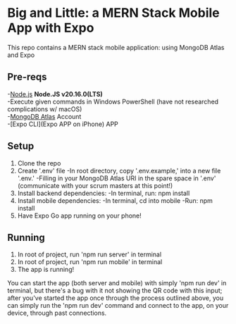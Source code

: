 # Big and Little: a MERN Stack Mobile App with Expo

This repo contains a MERN stack mobile application: using MongoDB Atlas and Expo

## Pre-reqs
-[Node.js](https://nodejs.org/en/download/package-manager) **Node.JS v20.16.0(LTS)**  
    -Execute given commands in Windows PowerShell (have not researched complications w/ macOS)  
-[MongoDB Atlas](https://www.mongodb.com/products/platform/atlas-database) Account  
-[Expo CLI](Expo APP on iPhone) APP  

## Setup
1. Clone the repo
2. Create '.env' file
    -In root directory, copy '.env.example,' into a new file '.env.'
    -Filling in your MongoDB Atlas URI in the spare space in '.env' (communicate with your scrum masters at this point!)
2. Install backend dependencies:
    -In terminal, run: npm install
3. Install mobile dependencies:
    -In terminal, cd into mobile
    -Run: npm install
4. Have Expo Go app running on your phone!

## Running
1. In root of project, run 'npm run server' in terminal
2. In root of project, run 'npm run mobile' in terminal
3. The app is running!

You can start the app (both server and mobile) with simply 'npm run dev' in terminal, but there's a bug with it not showing the QR code with this input; after you've started the app once through the process outlined above, you can simply run the 'npm run dev' command and connect to the app, on your device, through past connections.
